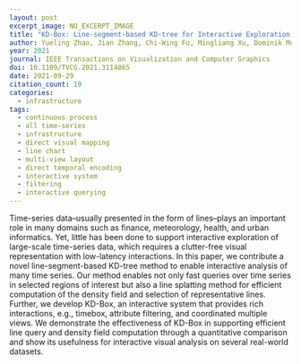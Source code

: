 ```yaml
---
layout: post
excerpt_image: NO_EXCERPT_IMAGE
title: "KD-Box: Line-segment-based KD-tree for Interactive Exploration of Large-scale Time-Series Data"
author: Yueling Zhao, Jian Zhang, Chi-Wing Fu, Mingliang Xu, Dominik Moritz & Yunhai Wang
year: 2021
journal: IEEE Transactions on Visualization and Computer Graphics
doi: 10.1109/TVCG.2021.3114865
date: 2021-09-29
citation_count: 19
categories:
  - infrastructure
tags:
  - continuous process
  - all time-series
  - infrastructure
  - direct visual mapping
  - line chart
  - multi-view layout
  - direct temporal encoding
  - interactive system
  - filtering
  - interactive querying
---
```

Time-series data–usually presented in the form of lines–plays an important role in many domains such as finance, meteorology, health, and urban informatics. Yet, little has been done to support interactive exploration of large-scale time-series data, which requires a clutter-free visual representation with low-latency interactions. In this paper, we contribute a novel line-segment-based KD-tree method to enable interactive analysis of many time series. Our method enables not only fast queries over time series in selected regions of interest but also a line splatting method for efficient computation of the density field and selection of representative lines. Further, we develop KD-Box, an interactive system that provides rich interactions, e.g., timebox, attribute filtering, and coordinated multiple views. We demonstrate the effectiveness of KD-Box in supporting efficient line query and density field computation through a quantitative comparison and show its usefulness for interactive visual analysis on several real-world datasets.
